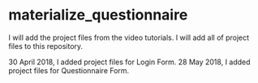 # materialize_questionnaire

I will add the project files from the video tutorials. I will add all of project files to this repository.

30 April 2018, I added project files for Login Form.
28 May 2018, I added project files for Questionnaire Form.



